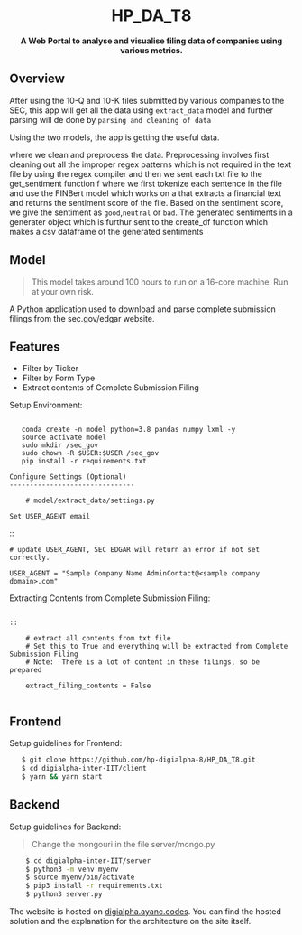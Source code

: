 <h1 align="center">HP_DA_T8 </h1>
<p align="center"><b>A Web Portal to analyse and visualise filing data of companies using various metrics. </b></p>

## Overview

After using the 10-Q and 10-K files submitted by various companies to the SEC, this app will get all the data  using `extract_data` model and further parsing will de done by `parsing and cleaning of data` </br>

Using the two models, the app is getting the useful data. 

where we clean and preprocess the data. Preprocessing involves first cleaning out all the improper regex patterns which is not required in the text file by using the regex compiler and then we sent each txt file to the get_sentiment function f where we first tokenize each sentence in the file and  use the FINBert model which works on a that  extracts a financial text and returns the sentiment score of the file. Based on the sentiment score, we give the sentiment as `good`,`neutral` or `bad`. The generated sentiments in a generater object which  is furthur sent to the create_df function which makes a csv dataframe of the generated sentiments

## Model
> This model takes around 100 hours to run on a 16-core machine. Run at your own risk.

A Python application used to download and parse complete submission filings from the sec.gov/edgar website.

Features
--------
* Filter by Ticker
* Filter by Form Type
* Extract contents of Complete Submission Filing

Setup Environment:
~~~~~~~~~~~~~~~~~~~~~~~~~~

   conda create -n model python=3.8 pandas numpy lxml -y
   source activate model
   sudo mkdir /sec_gov
   sudo chown -R $USER:$USER /sec_gov
   pip install -r requirements.txt

Configure Settings (Optional)
-------------------------------

    # model/extract_data/settings.py
    
Set USER_AGENT email
~~~~~~~~~~~~~~~~~~~~~~~~~~~~~~~~~~~~~~~~~~~~~~~~~~~~~~~~~~~~~~~~

::

    # update USER_AGENT, SEC EDGAR will return an error if not set correctly.          

    USER_AGENT = "Sample Company Name AdminContact@<sample company domain>.com"

Extracting Contents from Complete Submission Filing:
~~~~~~~~~~~~~~~~~~~~~~~~~~~~~~~~~~~~~~~~~~~~~~~~~~~~~~~~~~~~~~~~

::

    # extract all contents from txt file
    # Set this to True and everything will be extracted from Complete Submission Filing
    # Note:  There is a lot of content in these filings, so be prepared

    extract_filing_contents = False
    
~~~~~~~~~~~~~~~~~~~~~~~~~~~~~~~~~~~~~~~~~~~~~~~~~~~~~~~~~~~~~~~~

## Frontend

Setup guidelines for Frontend:

```bash
   $ git clone https://github.com/hp-digialpha-8/HP_DA_T8.git
   $ cd digialpha-inter-IIT/client
   $ yarn && yarn start
```
## Backend
Setup guidelines for Backend:
> Change the mongouri in the file server/mongo.py

```bash
    $ cd digialpha-inter-IIT/server
    $ python3 -m venv myenv
    $ source myenv/bin/activate
    $ pip3 install -r requirements.txt
    $ python3 server.py
```

The website is hosted on [digialpha.ayanc.codes](digialpha.ayanc.codes). You can find the hosted solution and the explanation for the architecture on the site itself.

